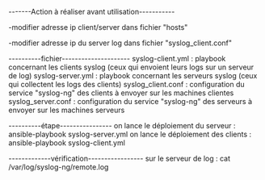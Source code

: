 -------Action à réaliser avant utilisation-----------

-modifier adresse ip client/server dans fichier "hosts"

-modifier adresse ip du server log dans fichier "syslog_client.conf"


----------fichier---------------------
syslog-client.yml : playbook concernant les clients syslog (ceux qui envoient leurs logs sur un serveur de log)
syslog-server.yml : playbook concernant les serveurs syslog (ceux qui collectent les logs des clients)
syslog_client.conf : configuration du service "syslog-ng" des clients à envoyer sur les machines clientes
syslog_server.conf : configuration du service "syslog-ng" des serveurs à envoyer sur les machines serveurs

----------étape---------------- 
on lance le déploiement du serveur : ansible-playbook syslog-server.yml
on lance le déploiement des clients : ansible-playbook syslog-client.yml 

-------------vérification----------------- 
sur le serveur de log : cat /var/log/syslog-ng/remote.log
